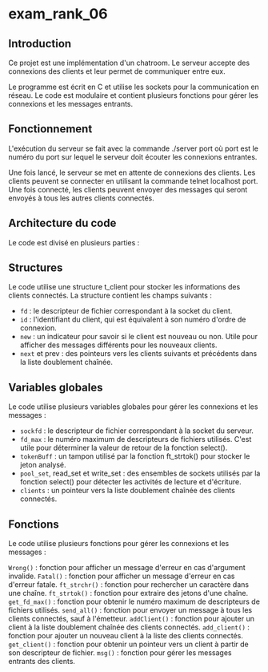 # exam_rank_06
## Introduction
Ce projet est une implémentation d'un chatroom. Le serveur accepte des connexions des clients et leur permet de communiquer entre eux.

Le programme est écrit en C et utilise les sockets pour la communication en réseau. Le code est modulaire et contient plusieurs fonctions pour gérer les connexions et les messages entrants.

## Fonctionnement
L'exécution du serveur se fait avec la commande ./server port où port est le numéro du port sur lequel le serveur doit écouter les connexions entrantes.

Une fois lancé, le serveur se met en attente de connexions des clients. Les clients peuvent se connecter en utilisant la commande telnet localhost port. Une fois connecté, les clients peuvent envoyer des messages qui seront envoyés à tous les autres clients connectés.

## Architecture du code
Le code est divisé en plusieurs parties :

## Structures
Le code utilise une structure t_client pour stocker les informations des clients connectés. La structure contient les champs suivants :

- ```fd``` : le descripteur de fichier correspondant à la socket du client.
- ```id``` : l'identifiant du client, qui est équivalent à son numéro d'ordre de connexion.
- ```new``` : un indicateur pour savoir si le client est nouveau ou non. Utile pour afficher des messages différents pour les nouveaux clients.
- ```next``` et prev : des pointeurs vers les clients suivants et précédents dans la liste doublement chaînée.

## Variables globales
Le code utilise plusieurs variables globales pour gérer les connexions et les messages :

- ```sockfd``` : le descripteur de fichier correspondant à la socket du serveur.
- ```fd_max``` : le numéro maximum de descripteurs de fichiers utilisés. C'est utile pour déterminer la valeur de retour de la fonction select().
- ```tokenBuff``` : un tampon utilisé par la fonction ft_strtok() pour stocker le jeton analysé.
- ```pool_set```, read_set et write_set : des ensembles de sockets utilisés par la fonction select() pour détecter les activités de lecture et d'écriture.
- ```clients``` : un pointeur vers la liste doublement chaînée des clients connectés.

## Fonctions
Le code utilise plusieurs fonctions pour gérer les connexions et les messages :

```Wrong()``` : fonction pour afficher un message d'erreur en cas d'argument invalide.
```Fatal()``` : fonction pour afficher un message d'erreur en cas d'erreur fatale.
```ft_strchr()``` : fonction pour rechercher un caractère dans une chaîne.
```ft_strtok()``` : fonction pour extraire des jetons d'une chaîne.
```get_fd_max()``` : fonction pour obtenir le numéro maximum de descripteurs de fichiers utilisés.
```send_all()``` : fonction pour envoyer un message à tous les clients connectés, sauf à l'émetteur.
```addClient()``` : fonction pour ajouter un client à la liste doublement chaînée des clients connectés.
```add_client()``` : fonction pour ajouter un nouveau client à la liste des clients connectés.
```get_client()``` : fonction pour obtenir un pointeur vers un client à partir de son descripteur de fichier.
```msg()``` : fonction pour gérer les messages entrants des clients.
